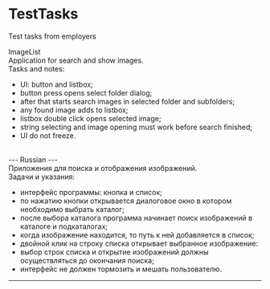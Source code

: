 # TestTasks
Test tasks from employers

ImageList<br>
Application for search and show images.<br>
Tasks and notes:<br>
 - UI: button and listbox;
 - button press opens select folder dialog;
 - after that starts search images in selected folder and subfolders;
 - any found image adds to listbox;
 - listbox double click opens selected image;
 - string selecting and image opening must work before search finished;
 - UI do not freeze.
<br><br>

--- Russian ---<br>
Приложения для поиска и отображения изображений.<br>
Задачи и указания:<br>
 - интерфейс программы: кнопка и список;
 - по нажатию кнопки открывается диалоговое окно в котором необходимо выбрать каталог;
 - после выбора каталога программа начинает поиск изображений в каталоге и подкаталогах;
 - когда изображение находится, то путь к ней добавляется в список;
 - двойной клик на строку списка открывает выбранное изображение:
 - выбор строк списка и открытие изображений должны осуществляться до окончания поиска;
 - интерфейс не должен тормозить и мешать пользователю.
 --- ---
 
